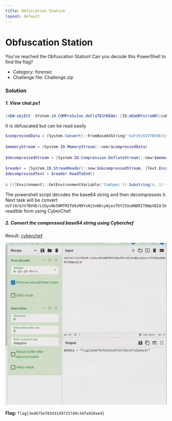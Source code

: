 ```yaml
---
title: Obfuscation Station
layout: default
---
```


# Obfuscation Station

You've reached the Obfuscation Station!
Can you decode this PowerShell to find the flag?

- Category: forensic
- Challenge file: Challenge.zip

### Solution

##### 1. View chal.ps1

```ps1
(nEW-objECt  SYstem.iO.COMPreSsIon.deFlaTEStREAm( [IO.mEmORYstreAM][coNVERt]::FROMBAse64sTRING( 'UzF19/UJV7BVUErLSUyvNk5NMTM3TU0zMDYxNjSxNDcyNjexTDY2SUu0NDRITDWpVQIA') ,[io.COmPREssioN.coMpreSSioNmODE]::DeCoMpReSS)| %{ nEW-objECt  sYStEm.Io.StREAMrEADeR($_,[TeXT.encodiNG]::AsCii)} |%{ $_.READTOENd()})| & ( $eNV:cOmSPEc[4,15,25]-JOin'')
```

It is obfuscated but can be read easily

```ps1
$compressedData = [System.Convert]::FromBase64String('UzF19/UJV7BVUErLSUyvNk5NMTM3TU0zMDYxNjSxNDcyNjexTDY2SUu0NDRITDWpVQIA')

$memoryStream = [System.IO.MemoryStream]::new($compressedData)

$decompressedStream = [System.IO.Compression.DeflateStream]::new($memoryStream, [System.IO.Compression.CompressionMode]::Decompress)

$reader = [System.IO.StreamReader]::new($decompressedStream, [Text.Encoding]::ASCII)
$decompressedText = $reader.ReadToEnd()

& (([Environment]::GetEnvironmentVariable('ComSpec')).Substring(4, 1) + (Get-Content (Get-Command cmd.exe).Path)[15] + (Get-Content (Get-Command cmd.exe).Path)[25] -join '')
```

The powershell script decodes the base64 string and then decompresses it. Next task will be convert `UzF19/UJV7BVUErLSUyvNk5NMTM3TU0zMDYxNjSxNDcyNjexTDY2SUu0NDRITDWpVQIA` to readible form using CyberChef

##### 2. Convert the compressed base64 string using Cyberchef

Result: [cyberchef](https://gchq.github.io/CyberChef/#recipe=From_Base64('A-Za-z0-9%2B/%3D',true,false)Raw_Inflate(0,0,'Adaptive',false,false)&input=VXpGMTkvVUpWN0JWVUVyTFNVeXZOazVOTVRNM1RVMHpNRFl4TmpTeE5EY3lOamV4VERZMlNVdTBORFJJVERXcFZRSUEn&oeol=VT)

![obfus](obfus.jpg)

**Flag:** `flag{3ed675ef0343149723749c34fa910ae4}`
